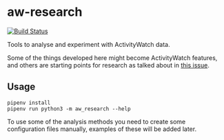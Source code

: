 aw-research
===========

[![Build Status](https://travis-ci.org/ActivityWatch/aw-research.svg?branch=master)](https://travis-ci.org/ActivityWatch/aw-research)

Tools to analyse and experiment with ActivityWatch data.

Some of the things developed here might become ActivityWatch features, and others are starting points for research as talked about in [this issue](https://github.com/ActivityWatch/activitywatch/issues/236).


## Usage

```
pipenv install
pipenv run python3 -m aw_research --help
```

To use some of the analysis methods you need to create some configuration files manually, examples of these will be added later.
